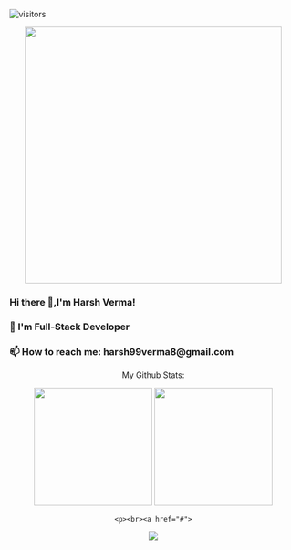 ![visitors](https://visitor-badge.laobi.icu/badge?page_id=HarshVerm.HarshVerm)

<div>
    <p align='center'>
  <img src="https://media.giphy.com/media/L8K62iTDkzGX6/giphy.gif" height="450px"   />
  </p>
</div>


<h3> Hi there 👋,I'm Harsh Verma! </h3>
<h3>🌱 I'm Full-Stack Developer </h3>
<h3> 📫 How to reach me: harsh99verma8@gmail.com </h3>






<div align='center'>
 
 <p font-size=20px align='center'>
    My Github Stats:
</p>

  <p align='center'>
    
    
  <img src="https://github-readme-stats.vercel.app/api?username=HarshVerm&theme=dark&show_icons=true&count_private=true" height="207px" /> 
  <img src="https://github-readme-stats.vercel.app/api/top-langs/?username=HarshVerm&theme=dark" height="207px" />
  </p>
    
    <p><br><a href="#">
  <img align="center" src="http://github-readme-streak-stats.herokuapp.com?user=HarshVerm&theme=dark" />
</a></p>
  
 </div>
<!--
**/** is a ✨ _special_ ✨ repository because its `README.md` (this file) appears on your GitHub profile.
Here are some ideas to get you started:
- 🔭 I'm currently working on ...
- 🌱 I'm currently learning ...
- 👯 I'm looking to collaborate on ...
- 🤔 I'm looking for help with ...
- 💬 Ask me about ...
- 📫 How to reach me: ...
- 😄 Pronouns: ...
- ⚡ Fun fact: ...
-->
